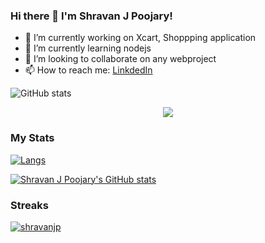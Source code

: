 ### Hi there 👋 I'm Shravan J Poojary! 

- 🔭 I’m currently working on Xcart, Shoppping application
- 🌱 I’m currently learning nodejs
- 👯 I’m looking to collaborate on any webproject
- 📫 How to reach me: [LinkdedIn](https://www.linkedin.com/in/shravan-j-poojary/)

![GitHub stats](https://github-readme-stats.vercel.app/api?username=shravanjp&show_icons=true&count_private=true)

<div align="center"><img src="https://gpvc.arturio.dev/shravanjp"/></div>


<h3 align="left">My Stats</h3>


[![Langs](https://github-readme-stats.vercel.app/api/top-langs/?username=shravanjp&layout=compact)](https://github.com/shravanjp)


[![Shravan J Poojary's GitHub stats](https://github-readme-stats.vercel.app/api?username=shravanjp&show_icons=true&theme=radical)](https://github.com/shravanjp)
 

<h3 align="left">Streaks</h3>


<p><a href="https://github.com/shravanjp"><img align="center" src="https://github-readme-streak-stats.herokuapp.com?user=Shravan J Poojary&theme=dark&fire=DD2727"  alt="shravanjp" /></a></p>


<!--
[![GitHub Streak](https://github-readme-streak-stats.herokuapp.com/?user=shravanjp&theme=dark)](https://git.io/streak-stats)
<img src="https://github-readme-stats.vercel.app/api?username=shravanjp&show_icons=true&theme=ADD_THEME_HERE" width="400"> -->


<!--
**shravanjp/shravanjp** is a ✨ _special_ ✨ repository because its `README.md` (this file) appears on your GitHub profile.

Here are some ideas to get you started:

- 🔭 I’m currently working on ...
- 🌱 I’m currently learning ...
- 👯 I’m looking to collaborate on ...
- 🤔 I’m looking for help with ...
- 💬 Ask me about ...
- 📫 How to reach me: ...
- 😄 Pronouns: ...
- ⚡ Fun fact: ...
-->

